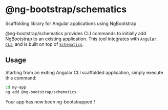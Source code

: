 # @ng-bootstrap/schematics

Scaffolding library for Angular applications using NgBootstrap

@ng-bootstrap/schematics provides CLI commands to initially add NgBootstrap to an existing application. This tool integrates with [`Angular CLI`](https://cli.angular.io/), and is built on top of [`Schematics`](https://blog.angular.io/schematics-an-introduction-dc1dfbc2a2b2).

## Usage

Starting from an exiting Angular CLI scaffolded application, simply execute this command:

```bash
cd my-app
ng add @ng-bootstrap/schematics
```

Your app has now been ng-bootstrapped !
